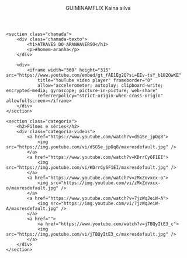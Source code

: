 <html lang="pt-BR">

<head>
    <link rel="stylesheet" href="styles.css">
    <link rel="preconnect" href="https://fonts.googleapis.com">
    <link rel="preconnect" href="https://fonts.gstatic.com" crossorigin>
    <link
        href="https://fonts.googleapis.com/css2?family=Chakra+Petch:ital,wght@0,300;0,400;0,500;0,600;0,700;1,300;1,400;1,500;1,600;1,700&display=swap"
        rel="stylesheet">
    <title>Guiminamflix</title>
</head>

<body>
    <header>GUIMINAMFLIX Kaina silva</header>

    <section class="chamada">
        <div class="chamada-texto">
            <h1>ATRAVÉS DO ARANHAVERSO</h1>
            <p>#homem-aranha</p>
        </div>

        <div>
            <iframe width="560" height="315" src="https://www.youtube.com/embed/gt_fAE1Eg2Q?si=EEv-tsY_b1B2OwKE"
                title="YouTube video player" frameborder="0"
                allow="accelerometer; autoplay; clipboard-write; encrypted-media; gyroscope; picture-in-picture; web-share"
                referrerpolicy="strict-origin-when-cross-origin" allowfullscreen></iframe>
        </div>
    </section>

    <section class="categoria">
        <h2>Filmes e séries</h2>
        <div class="categoria-videos">
            <a href="https://www.youtube.com/watch?v=dSGSe_jpOq8">
                <img src="https://img.youtube.com/vi/dSGSe_jpOq8/maxresdefault.jpg" />
            </a>
            <a href="https://www.youtube.com/watch?v=KDrrCy6F1EI">
                <img src="https://img.youtube.com/vi/KDrrCy6F1EI/maxresdefault.jpg" />
            </a>
            <a href="https://www.youtube.com/watch?v=zMxZovxcx-o">
                <img src="https://img.youtube.com/vi/zMxZovxcx-o/maxresdefault.jpg" />
            </a>
            <a href="https://www.youtube.com/watch?v=7jzWqJeiW-A">
                <img src="https://img.youtube.com/vi/7jzWqJeiW-A/maxresdefault.jpg" />
            </a>
            <a href="">
                <a href="https://www.youtube.com/watch?v=jTBQyItE3_c">
                <img src="https://img.youtube.com/vi/jTBQyItE3_c/maxresdefault.jpg" />
            </a>
        </div>
    </section>

</body>

</html>

